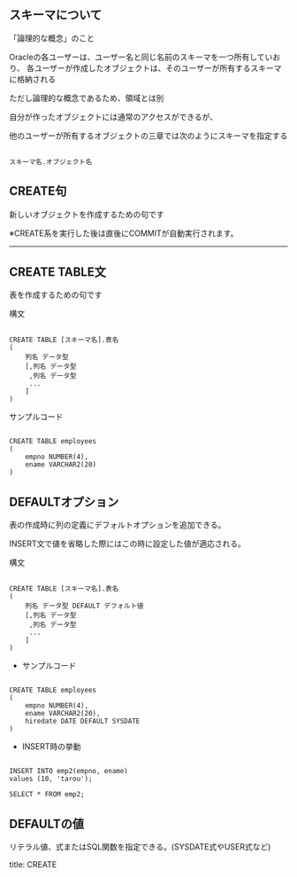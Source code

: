 

## スキーマについて

「論理的な概念」のこと

Oracleの各ユーザーは、ユーザー名と同じ名前のスキーマを一つ所有していおり、
各ユーザーが作成したオブジェクトは、そのユーザーが所有するスキーマに格納される

ただし論理的な概念であるため、領域とは別

自分が作ったオブジェクトには通常のアクセスができるが、

他のユーザーが所有するオブジェクトの三章では次のようにスキーマを指定する

<pre><code>
スキーマ名.オブジェクト名
</code></pre>




## CREATE句

新しいオブジェクトを作成するための句です

※CREATE系を実行した後は直後にCOMMITが自動実行されます。
****
## CREATE TABLE文

表を作成するための句です

構文

<pre><code>
CREATE TABLE [スキーマ名].表名
(
    列名 データ型
    [,列名 データ型
     ,列名 データ型
     ...
    ]
)
</code></pre>

サンプルコード

<pre><code>
CREATE TABLE employees
(
    empno NUMBER(4),
    ename VARCHAR2(20)
)
</code></pre>


## DEFAULTオプション

表の作成時に列の定義にデフォルトオプションを追加できる。

INSERT文で値を省略した際にはこの時に設定した値が適応される。

構文

<pre><code>
CREATE TABLE [スキーマ名].表名
(
    列名 データ型 DEFAULT デフォルト値
    [,列名 データ型
     ,列名 データ型
     ...
    ]
)
</code></pre>

- サンプルコード

<pre><code>
CREATE TABLE employees
(
    empno NUMBER(4),
    ename VARCHAR2(20),
    hiredate DATE DEFAULT SYSDATE
)
</code></pre>

- INSERT時の挙動

<pre><code>
INSERT INTO emp2(empno, ename)
values (10, 'tarou');

SELECT * FROM emp2;
</code></pre>


## DEFAULTの値

リテラル値、式またはSQL関数を指定できる。(SYSDATE式やUSER式など)









title: CREATE

